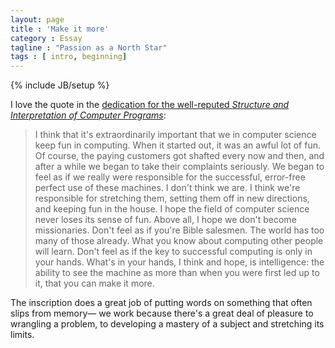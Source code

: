 ```yaml
---
layout: page
title : 'Make it more'
category : Essay
tagline : "Passion as a North Star"
tags : [ intro, beginning]
---
```

{% include JB/setup %}

I love the quote in the [dedication for the well-reputed *Structure and Interpretation of Computer Programs*](http://mitpress.mit.edu/sicp/full-text/book/book-Z-H-3.html):

> I think that it's extraordinarily important that we in computer science keep fun in computing. 
> When it started out, it was an awful lot of fun. Of course, the paying customers got shafted 
> every now and then, and after a while we began to take their complaints seriously. We began to 
> feel as if we really were responsible for the successful, error-free perfect use of these machines. 
> I don't think we are. I think we're responsible for stretching them, setting them off in new 
> directions, and keeping fun in the house. I hope the field of computer science 
> never loses its sense of fun. Above all, I hope we don't become missionaries. 
> Don't feel as if you're Bible salesmen. The world has too many of those already. 
> What you know about computing other people will learn. Don't feel as 
> if the key to successful computing is only in your hands. 
> What's in your hands, I think and hope, is intelligence: the ability 
> to see the machine as more than when you were first led up to it, that you can make it more.

The inscription does a great job of putting words on something that often slips from memory&#8212;
we work because there's a great deal of pleasure to wrangling a problem, to developing a mastery of a subject
and stretching its limits.
